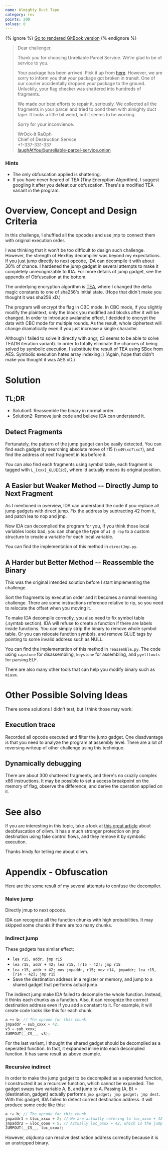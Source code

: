 ```yaml
---
name: Almighty Duct Tape
category: rev
points: 200
solves: 0
---
```


{% ignore %}
[Go to rendered GitBook version](https://sasdf.cf/ctf/)
{% endignore %}

> Dear challenger,
> 
> Thank you for choosing Unreliable Parcel Service.
> We're glad to be of service to you.
> 
> Your package has been arrived. Pick it up from [here](http://downloadlink).
> However, we are sorry to inform you that your package got broken in transit.
> One of our courier accidentally dropped your package to the ground.
> Unluckily, your flag checker was shattered into hundreds of fragments.
> 
> We made our best efforts to repair it, seriously.
> We collected all the fragments in your parcel and tried to bond them with almighty duct tape.
> It looks a little bit weird, but it seems to be working.
> 
> Sorry for your inconvience.
> 
> WrOck-It RaOph  
> Chief of Destruction Service  
> +1-337-331-337  
> laughAtYou@unreliable-parcel-service.onion  


### Hints
* The only obfuscation applied is shattering.
* If you have never heared of TEA (Tiny Encryption Algorithm),
I suggest googling it after you defeat our obfuscation.
There's a modified TEA variant in the program.


# Overview, Concept and Design Criteria
In this challenge,
I shuffled all the opcodes and use jmp to connect them with original execution order.

I was thinking that it won't be too difficult to design such challenge.
However, the strength of HexRay decompiler was beyond my expectations.
If you just jump directly to next opcode, IDA can decompile it with about 30% of chance.
I hardened the jump gadget in several attempts to make it completely unrecognizable to IDA.
For more details of jump gadget, see the appendix of Obfuscation at the bottom.

The underlying encryption algorithm is [TEA](https://en.wikipedia.org/wiki/Tiny_Encryption_Algorithm),
where I changed the delta magic constants to one of sha256's initial state.
(Hope that didn't make you thought it was sha256 xD.)

The program will encrypt the flag in CBC mode. In CBC mode, if you slightly modify the plaintext,
only the block you modified and blocks after it will be changed.
In order to introduce avalanche effect, I decided to encrypt the data with CBC mode for multiple rounds.
As the result, whole ciphertext will change dramatically even if you just increase a single character.

Although I failed to solve it directly with angr,
z3 seems to be able to solve TEA(16 iteration variant).
In order to totally eliminate the chances of being solved by symbolic execution,
I substitute the result of TEA using SBox from AES.
Symbolic execution hates array indexing :)
(Again, hope that didn't make you thought it was AES xD.)


# Solution
## TL;DR
* Solution1: Reassemble the binary in normal order.
* Solution2: Remove junk code and believe IDA can understand it.


## Detect Fragments
Fortunately, the pattern of the jump gadget can be easily detected.
You can find each gadget by searching absolute move of r15 (`\x49\xc7\xc7`),
and find the address of next fragment in lea before it.

You can also find each fragments using symbol table,
each fragment is tagged with `L_{xxx}_GLUE{id}`,
where id actually means its original position.

## A Easier but Weaker Method -- Directly Jump to Next Fragment
As I mentioned in overview,
IDA can understand the code if you replace all jump gadgets with direct jump.
Fix the address by subtracting 42 from it, and patch lea to nop and jmp.

Now IDA can decomplied the program for you,
If you think those local variables looks bad,
you can change the type of `a1 @ rbp` to a custom structure to create a variable for each local variable.

You can find the implementation of this method in `directJmp.py`.

## A Harder but Better Method -- Reassemble the Binary
This was the original intended solution before I start implementing the challenge.

Sort the fragments by execution order and it becomes a normal reversing challenge.
There are some instructions reference relative to rip,
so you need to relocate the offset when you moving it.

To make IDA decompile correctly, you also need to fix symbol table (.symtab section).
IDA will refuse to create a function if there are labels inside functions.
You can simply strip the binary to remove whole symbol table.
Or you can relocate function symbols, and remove GLUE tags by pointing to some invalid address such as NULL.

You can find the implementation of this method in `reassemble.py`.
The code using `capstone` for disassembling, `keystone` for assembling,
and `pyelftools` for parsing ELF.

There are also many other tools that can help you modify binary such as `miasm`.


# Other Possible Solving Ideas
There some solutions I didn't test, but I think those may work:

## Execution trace
Recorded all opcode executed and filter the jump gadget.
One disadvantage is that you need to analyze the program at assembly level.
There are a lot of reversing writeup of other challenge using this technique.

## Dynamically debugging
There are about 300 shattered fragments,
and there's no crazily complex x86 instructions.
It may be possible to set a access breakpoint on the memory of flag,
observe the difference, and derive the operation applied on it.


# See also
If you are interesting in this topic,
take a look at
[this great article](https://blog.quarkslab.com/deobfuscation-recovering-an-ollvm-protected-program.html)
about deobfuscation of ollvm.
It has a much stronger protection on jmp destination using fake control flows,
and they remove it by symbolic execution.

Thanks Inndy for telling me about ollvm.


# Appendix - Obfuscation
Here are the some result of my several attempts to confuse the decompiler.

### Naive jump
Directly jmup to next opcode.

IDA can recognize all the function chunks with high probabilities.
It may skipped some chunks if there are too many chunks.

### Indirect jump
These gadgets has similar effect:
* `lea r15, addr; jmp r15`
* `lea r15, addr + 42; lea r15, [r15 - 42]; jmp r15`
* `lea r15, addr + 42; mov jmpaddr, r15; mov r14, jmpaddr; lea r15, [r14 - 42]; jmp r15`
* Save the destination address in a register or memory, and jump to a shared gadget that performs actual jump.

The indirect jump make IDA failed to decompile the whole function.
Instead, it thinks each chunks as a function.
Also, it can recognize the correct destination address even if you add a constant to it.
For example, it will create code looks like this for each chunk.
```C
a += b; // The opcode for this chunk
jmpaddr = sub_xxxx + 42;
v3 = sub_xxxx;
JUMPOUT(__CS__, v3);
```
For the last variant, I thought the shared gadget should be decompiled as a seperated function.
In fact, it expanded inline into each decomplied function. It has same result as above example.

### Recursive indirect
In order to make the jump gadget to be decompiled as a seperated function,
I constructed it as a recursive function, which cannot be expanded.
The gadget swaps two variable A, B, and jump to A.
Passing (A, B) = (destination, gadget) actually performs `jmp gadget; jmp gadget; jmp dest`.
With this gadget, IDA failed to detect correct destination address.
It will produce some code like this:
```C
a += b; // The opcode for this chunk
jmpaddr1 = &loc_xxxx + 2; // We are actually refering to loc_xxoo + 42
jmpaddr2 = &loc_oooo + 5; // Actually loc_oxox + 42, which is the jump gadget.
JUMPOUT(__CS__, loc_oxox);
```
However, objdump can resolve destination address correctly because it is an unstripped binary.
